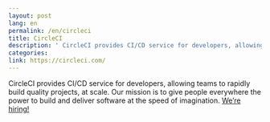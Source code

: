 ```yaml
---
layout: post
lang: en
permalink: /en/circleci
title: CircleCI
description: ' CircleCI provides CI/CD service for developers, allowing teams to rapidly build quality projects, at scale. Our mission is to give people everywhere the power to build and deliver software at the speed of imagination. We’re hiring! '
categories: 
link: https://circleci.com/
---
```


<p>CircleCI provides CI/CD service for developers, allowing teams to rapidly build quality projects, at scale. Our mission is to give people everywhere the power to build and deliver software at the speed of imagination. <a href="https://circleci.com/jobs/">We’re hiring!</a></p>
